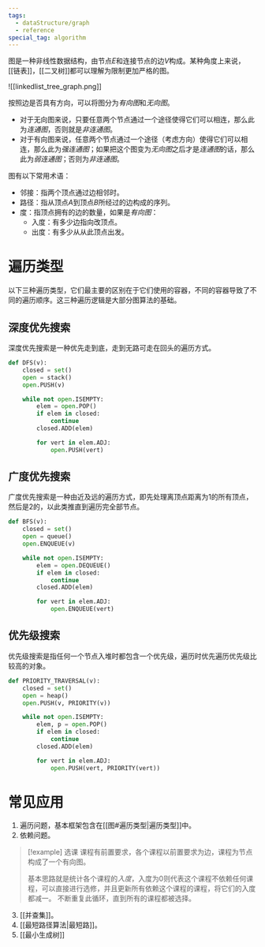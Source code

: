 ```yaml
---
tags:
  - dataStructure/graph
  - reference
special_tag: algorithm
---
```

图是一种非线性数据结构，由节点$E$和连接节点的边$V$构成。某种角度上来说，[[链表]]，[[二叉树]]都可以理解为限制更加严格的图。

![[linkedlist_tree_graph.png]]

按照边是否具有方向，可以将图分为*有向图*和*无向图*。
- 对于无向图来说，只要任意两个节点通过一个途径使得它们可以相连，那么此为*连通图*，否则就是*非连通图*。
- 对于有向图来说，任意两个节点通过一个途径（考虑方向）使得它们可以相连，那么此为*强连通图*；如果把这个图变为*无向图*之后才是*连通图*的话，那么此为*弱连通图*；否则为*非连通图*。

图有以下常用术语：
- 邻接：指两个顶点通过边相邻时。
- 路径：指从顶点$A$到顶点$B$所经过的边构成的序列。
- 度：指顶点拥有的边的数量，如果是*有向图*：
	- 入度：有多少边指向改顶点。
	- 出度：有多少从从此顶点出发。

# 遍历类型

以下三种遍历类型，它们最主要的区别在于它们使用的容器，不同的容器导致了不同的遍历顺序。这三种遍历逻辑是大部分图算法的基础。

## 深度优先搜索

深度优先搜索是一种优先走到底，走到无路可走在回头的遍历方式。

```python
def DFS(v):
	closed = set()
	open = stack()
	open.PUSH(v)

	while not open.ISEMPTY:
		elem = open.POP()
		if elem in closed:
			continue
		closed.ADD(elem)

		for vert in elem.ADJ:
			open.PUSH(vert)
```

## 广度优先搜索

广度优先搜索是一种由近及远的遍历方式，即先处理离顶点距离为1的所有顶点，然后是2的，以此类推直到遍历完全部节点。

```python
def BFS(v):
	closed = set()
	open = queue()
	open.ENQUEUE(v)

	while not open.ISEMPTY:
		elem = open.DEQUEUE()
		if elem in closed:
			continue
		closed.ADD(elem)

		for vert in elem.ADJ:
			open.ENQUEUE(vert)
```

## 优先级搜索

优先级搜索是指任何一个节点入堆时都包含一个优先级，遍历时优先遍历优先级比较高的对象。

```python
def PRIORITY_TRAVERSAL(v):
	closed = set()
	open = heap()
	open.PUSH(v, PRIORITY(v))

	while not open.ISEMPTY:
		elem, p = open.POP()
		if elem in closed:
			continue
		closed.ADD(elem)

		for vert in elem.ADJ:
			open.PUSH(vert, PRIORITY(vert))
```

# 常见应用

1. 遍历问题，基本框架包含在[[图#遍历类型|遍历类型]]中。
2. 依赖问题。
> [!example] 选课
> 课程有前置要求，各个课程以前置要求为边，课程为节点构成了一个有向图。
> 
> 基本思路就是统计各个课程的*入度*，入度为0则代表这个课程不依赖任何课程，可以直接进行选修，并且更新所有依赖这个课程的课程，将它们的入度都减一。
> 不断重复此循环，直到所有的课程都被选择。
3. [[并查集]]。
4. [[最短路径算法|最短路]]。
5. [[最小生成树]]